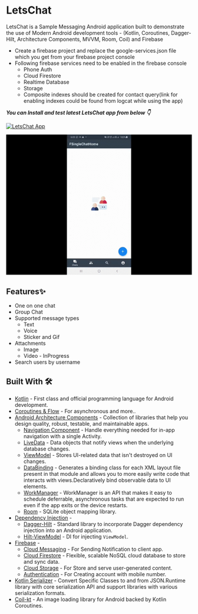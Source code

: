 # LetsChat
LetsChat is a Sample Messaging Android application built to demonstrate the use of Modern Android development tools - (Kotlin, Coroutines, Dagger-Hilt, Architecture Components, MVVM, Room, Coil) and Firebase

- Create a firebase project and replace the google-services.json file which you get from your firebase project console
- Following firebase services need to be enabled in the firebase console
  - Phone Auth
  - Cloud Firestore
  - Realtime Database
  - Storage
  - Composite indexes should be created for contact query(link for enabling indexes could be found from logcat while using the app)

***You can Install and test latest LetsChat app from below 👇***

[![LetsChat App](https://img.shields.io/badge/LetsChat-APK-blue.svg?style=for-the-badge&logo=android)](https://github.com/a914-gowtham/LetsChat/blob/master/app/app-debug.apk)

<p float="center">
  <img src="demo_video.gif" />
</p>

## Features✨
- One on one chat
- Group Chat
- Supported message types
  - Text
  - Voice
  - Sticker and Gif
- Attachments 
  - Image
  - Video - InProgress
- Search users by username 

## Built With 🛠
- [Kotlin](https://kotlinlang.org/) - First class and official programming language for Android development.
- [Coroutines & Flow](https://kotlinlang.org/docs/reference/coroutines-overview.html) - For asynchronous and more..
- [Android Architecture Components](https://developer.android.com/topic/libraries/architecture) - Collection of libraries that help you design quality, robust, testable, and maintainable apps.
  - [Navigation Component](https://developer.android.com/guide/navigation/navigation-getting-started) - Handle everything needed for in-app navigation with a single Activity.
  - [LiveData](https://developer.android.com/topic/libraries/architecture/livedata) - Data objects that notify views when the underlying database changes.
  - [ViewModel](https://developer.android.com/topic/libraries/architecture/viewmodel) - Stores UI-related data that isn't destroyed on UI changes. 
  - [DataBinding](https://github.com/android/databinding-samples) - Generates a binding class for each XML layout file present in that module and allows you to more easily write code that interacts with views.Declaratively bind observable data to UI elements.
   - [WorkManager](https://developer.android.com/topic/libraries/architecture/workmanager) - WorkManager is an API that makes it easy to schedule deferrable, asynchronous tasks that are expected to run even if the app exits or the device restarts.
  - [Room](https://developer.android.com/topic/libraries/architecture/room) - SQLite object mapping library.
- [Dependency Injection](https://developer.android.com/training/dependency-injection) - 
  - [Dagger-Hilt](https://dagger.dev/hilt/) - Standard library to incorporate Dagger dependency injection into an Android application.
  - [Hilt-ViewModel](https://developer.android.com/training/dependency-injection/hilt-jetpack) - DI for injecting `ViewModel`.
- [Firebase](https://firebase.google.com/) - 
  - [Cloud Messaging](https://firebase.google.com/products/cloud-messaging) - For Sending Notification to client app.
  - [Cloud Firestore](https://firebase.google.com/docs/firestore) - Flexible, scalable NoSQL cloud database to store and sync data.
  - [Cloud Storage](https://firebase.google.com/docs/storage) - For Store and serve user-generated content.
  - [Authentication](https://firebase.google.com/docs/auth) - For Creating account with mobile number.
- [Kotlin Serializer](https://github.com/Kotlin/kotlinx.serialization) - Convert Specific Classes to and from JSON.Runtime library with core serialization API and support libraries with various serialization formats.
- [Coil-kt](https://coil-kt.github.io/coil/) - An image loading library for Android backed by Kotlin Coroutines.



